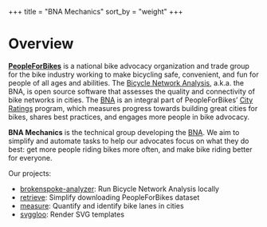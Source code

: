 +++
title = "BNA Mechanics"
sort_by = "weight"
+++

# Overview

**[PeopleForBikes]** is a national bike advocacy organization and trade group
for the bike industry working to make bicycling safe, convenient, and fun for
people of all ages and abilities. The [Bicycle Network Analysis], a.k.a. the
BNA, is open source software that assesses the quality and connectivity of bike
networks in cities. The [BNA] is an integral part of PeopleForBikes’ [City
Ratings] program, which measures progress towards building great cities for
bikes, shares best practices, and engages more people in bike advocacy.

**BNA Mechanics** is the technical group developing the [BNA]. We aim to
simplify and automate tasks to help our advocates focus on what they do best:
get more people riding bikes more often, and make bike riding better for
everyone.

Our projects:

- [brokenspoke-analyzer]: Run Bicycle Network Analysis locally
- [retrieve]: Simplify downloading PeopleForBikes dataset
- [measure]: Quantify and identify bike lanes in cities
- [svggloo]: Render SVG templates

[bicycle network analysis]: https://bna.peopleforbikes.org/
[bna]: https://bna.peopleforbikes.org/
[brokenspoke-analyzer]: https://github.com/PeopleForBikes/brokenspoke-analyzer
[city ratings]: https://cityratings.peopleforbikes.org/
[measure]: https://github.com/PeopleForBikes/measure
[peopleforbikes]: https://www.peopleforbikes.org/
[retrieve]: https://github.com/PeopleForBikes/retrieve
[svggloo]: https://github.com/PeopleForBikes/svggloo
